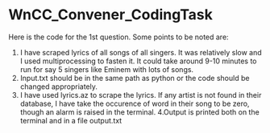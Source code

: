 # WnCC_Convener_CodingTask
Here is the code for the 1st question.
Some points to be noted are:
 1. I have scraped lyrics of all songs of all singers. It was relatively slow and I used multiprocessing to fasten it. It could take           around 9-10 minutes to run for say 5 singers like Eminem with lots of songs.
 2. Input.txt should be in the same path as python or the code should be changed appropriately.
 3. I have used lyrics.az to scrape the lyrics. If any artist is not found in their database, I have take the occurence of word in their       song to be zero, though an alarm is raised in the terminal.
 4.Output is printed both on the terminal and in a file output.txt
